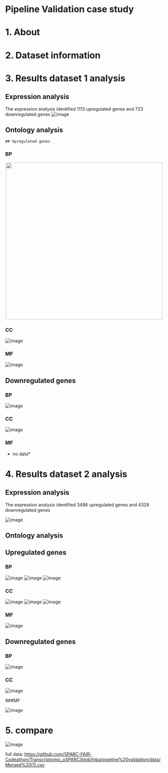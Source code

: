 # Pipeline Validation case study

# 1. About



# 2. Dataset information



# 3. Results dataset 1 analysis

## Expression analysis 
The expression analysis identified 1113 upregulated genes and 723 downregulated genes
![image](https://user-images.githubusercontent.com/73958439/211151358-5f28358c-2df7-4bbb-832e-a0add85c4667.png)

## Ontology analysis
 
    ## Upregulated genes
    
### BP

<p align="center">
  <img src="https://user-images.githubusercontent.com/73958439/211151534-98e16709-cc0f-40f6-b70b-239b4da31564.png" width="500"/>
</p>

### CC

 ![image](https://user-images.githubusercontent.com/73958439/211151575-6d619968-9f33-412e-8528-5cc133771634.png)

### MF

![image](https://user-images.githubusercontent.com/73958439/211153614-53e9418f-ea12-46bd-8316-f112d56b051b.png)

## Downregulated genes
    
###  BP

![image](https://user-images.githubusercontent.com/73958439/211151568-fa1b84f2-5e10-4a62-be7b-d153b0327b9d.png)

###  CC

![image](https://user-images.githubusercontent.com/73958439/211151569-69c13e02-12a5-4879-bf31-3b2797df9710.png)

### MF

* no data*


# 4. Results dataset 2 analysis

##  Expression analysis 

The expression analysis identified 3486 upregulated genes and 4329 downregulated genes

![image](https://user-images.githubusercontent.com/73958439/211151665-87fc3bf4-1e40-4c32-8590-e7b829f74363.png)

##  Ontology analysis
 
   ## Upregulated genes
    
### BP

![image](https://user-images.githubusercontent.com/73958439/211151672-2ff6a157-6fa6-4bed-b950-2767f8f4f790.png)
![image](https://user-images.githubusercontent.com/73958439/211151675-144cef5d-d9c0-4cbb-a816-5dc97d0bbf37.png)
![image](https://user-images.githubusercontent.com/73958439/211151679-ba6f464d-796e-4514-a50d-d1e83469ff31.png)


### CC

![image](https://user-images.githubusercontent.com/73958439/211151752-05a18b53-41cf-4744-8ca5-216218f55f3e.png)
![image](https://user-images.githubusercontent.com/73958439/211151755-80febc13-60e5-4b1f-957f-54a73cea3b24.png)
![image](https://user-images.githubusercontent.com/73958439/211151827-961dd1c8-9fd5-42ab-a6cf-a00324e3b852.png)

### MF

![image](https://user-images.githubusercontent.com/73958439/211152869-4d1f5dad-45f0-4561-a68c-b1d52877b7ad.png)

   ## Downregulated genes
    
### BP

![image](https://user-images.githubusercontent.com/73958439/211151685-b4c830cb-07ce-4524-b98e-0deef9af41cb.png)

### CC

![image](https://user-images.githubusercontent.com/73958439/211151692-064967db-78f3-49a7-b1d1-bfe3a3027a81.png)

###MF

![image](https://user-images.githubusercontent.com/73958439/211152528-08b6648c-0e86-482e-a255-56854b0abba2.png)

# 5. compare

![image](https://user-images.githubusercontent.com/73958439/211152582-50be7e91-4ea2-4a3b-95c1-3d96ec73bdb1.png)


full data: https://github.com/SPARC-FAIR-Codeathon/Transcriptomic_oSPARC/blob/hiba/pipeline%20validation/data/Merged%20(1).csv

